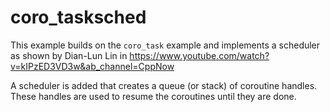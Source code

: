 # coro_tasksched

This example builds on the `coro_task` example and implements a scheduler
as shown by Dian-Lun Lin in https://www.youtube.com/watch?v=kIPzED3VD3w&ab_channel=CppNow

A scheduler is added that creates a queue (or stack) of coroutine handles. These
handles are used to resume the coroutines until they are done.
